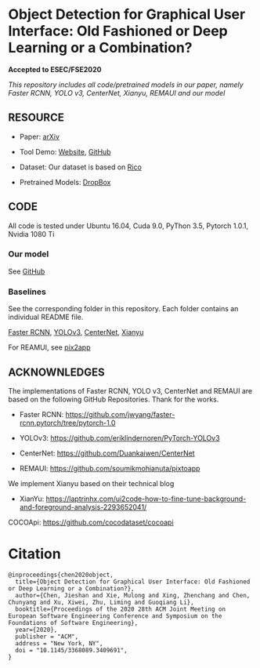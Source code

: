 # Object Detection for Graphical User Interface: Old Fashioned or Deep Learning or a Combination?

**Accepted to ESEC/FSE2020**

*This repository includes all code/pretrained models in our paper, namely Faster RCNN, YOLO v3, CenterNet, Xianyu, REMAUI and our model*


## RESOURCE

- Paper: [arXiv](https://arxiv.org/abs/2008.05132)
- Tool Demo: [Website](http://uied.online), [GitHub](https://github.com/MulongXie/UIED-WebAPP)
- Dataset: Our dataset is based on [Rico](https://interactionmining.org/rico)

- Pretrained Models: [DropBox](https://www.dropbox.com/sh/xm1ssjkrqep3tah/AADwr4TAaVGak6wx57xuTVZsa?dl=0)


## CODE
All code is tested under Ubuntu 16.04, Cuda 9.0, PyThon 3.5, Pytorch 1.0.1, Nvidia 1080 Ti


### Our model

See [GitHub](https://github.com/MulongXie/UIED)


### Baselines

See the corresponding folder in this repository. Each folder contains an individual README file.

[Faster RCNN](./FASTER_RCNN), [YOLOv3](./PyTorch-YOLOv3), [CenterNet](./CenterNet-master), [Xianyu](./Xianyu)

For REAMUI, see [pix2app](https://github.com/soumikmohianuta/pixtoapp)


## ACKNOWNLEDGES

The implementations of Faster RCNN, YOLO v3, CenterNet and REMAUI are based on the following GitHub Repositories. Thank for the works.

- Faster RCNN: https://github.com/jwyang/faster-rcnn.pytorch/tree/pytorch-1.0

- YOLOv3: https://github.com/eriklindernoren/PyTorch-YOLOv3

- CenterNet: https://github.com/Duankaiwen/CenterNet

- REMAUI: https://github.com/soumikmohianuta/pixtoapp

We implement Xianyu based on their technical blog

- XianYu: https://laptrinhx.com/ui2code-how-to-fine-tune-background-and-foreground-analysis-2293652041/

COCOApi: https://github.com/cocodataset/cocoapi


# Citation

```
@inproceedings{chen2020object,
  title={Object Detection for Graphical User Interface: Old Fashioned or Deep Learning or a Combination?},
  author={Chen, Jieshan and Xie, Mulong and Xing, Zhenchang and Chen, Chunyang and Xu, Xiwei, Zhu, Liming and Guoqiang Li},
  booktitle={Proceedings of the 2020 28th ACM Joint Meeting on European Software Engineering Conference and Symposium on the Foundations of Software Engineering},
  year={2020},
  publisher = "ACM",
  address = "New York, NY",
  doi = "10.1145/3368089.3409691",
}
```

